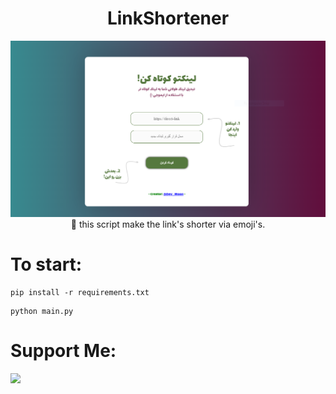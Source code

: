 <h1 align="center">LinkShortener</h1>

<p align="center">
  <img src="ScreenShot.png"><br>
  🔧 this script make the link's shorter via emoji's. 
</p>

# To start:
```
pip install -r requirements.txt
```
```
python main.py
```


# Support Me:
<a href="https://www.coffeete.ir/cumoon"><img class="img-fluid" src="https://coffeebede.ir/DashboardTemplateV2/app-assets/images/banner/default-yellow.svg" /></a>
